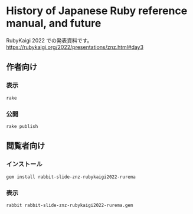 # History of Japanese Ruby reference manual, and future

RubyKaigi 2022 での発表資料です。
<https://rubykaigi.org/2022/presentations/znz.html#day3>

## 作者向け

### 表示

    rake

### 公開

    rake publish

## 閲覧者向け

### インストール

    gem install rabbit-slide-znz-rubykaigi2022-rurema

### 表示

    rabbit rabbit-slide-znz-rubykaigi2022-rurema.gem
